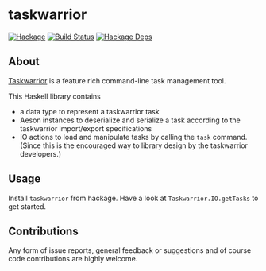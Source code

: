 # taskwarrior

[![Hackage](https://img.shields.io/hackage/v/taskwarrior.svg)](https://hackage.haskell.org/package/taskwarrior)
[![Build Status](https://img.shields.io/endpoint.svg?url=https%3A%2F%2Factions-badge.atrox.dev%2Fmaralorn%2Fhaskell-taskwarrior%2Fbadge%3Fref%3Dmaster)](https://actions-badge.atrox.dev/maralorn/haskell-taskwarrior/goto?ref=master)
[![Hackage Deps](https://img.shields.io/hackage-deps/v/taskwarrior.svg)](http://packdeps.haskellers.com/reverse/taskwarrior) 

## About

[Taskwarrior](https://taskwarrior.org) is a feature rich command-line task management tool.

This Haskell library contains

* a data type to represent a taskwarrior task
* Aeson instances to deserialize and serialize a task according to the taskwarrior import/export specifications
* IO actions to load and manipulate tasks by calling the `task` command. (Since this is the encouraged way to library design by the taskwarrior developers.)

## Usage

Install `taskwarrior` from hackage. Have a look at `Taskwarrior.IO.getTasks` to get started.

## Contributions

Any form of issue reports, general feedback or suggestions and of course code contributions are highly welcome.
